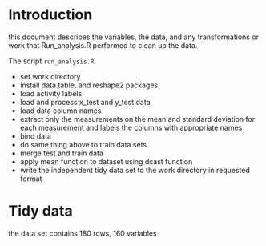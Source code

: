 

# Introduction

this document describes the variables, the data, and any transformations or work that Run_analysis.R performed to clean up the data.

The script `run_analysis.R`
- set work directory
- install data.table, and reshape2 packages
- load activity labels
- load and process x_test and y_test data
- load data column names
- extract only the measurements on the mean and standard deviation for each measurement and labels the columns with appropriate names
- bind data
- do same thing above to train data sets
- merge test and train data
- apply mean function to dataset using dcast function
- write the independent tidy data set to the work directory in requested format


# Tidy data

the data set contains 180 rows, 160 variables

